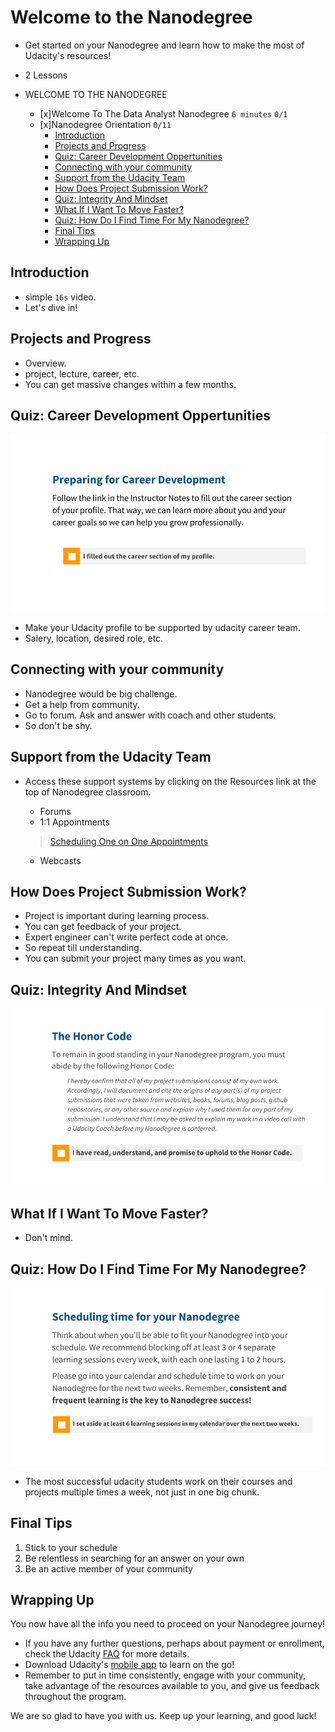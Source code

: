 # Welcome to the Nanodegree

- Get started on your Nanodegree and learn how to make the most of Udacity's resources!

- 2 Lessons
- WELCOME TO THE NANODEGREE 
  - [x]Welcome To The Data Analyst Nanodegree `6 minutes` `0/1`
  - [x]Nanodegree Orientation `0/11`
      - [Introduction](#introduction)
      - [Projects and Progress](#projects-and-progress)
      - [Quiz: Career Development Oppertunities](#quiz-career-development-oppertunities)
      - [Connecting with your community](#connecting-with-your-community)
      - [Support from the Udacity Team](#support-from-the-udacity-team)
      - [How Does Project Submission Work?](#how-does-project-submission-work?)
      - [Quiz: Integrity And Mindset](#quiz-integrity-and-mindset)
      - [What If I Want To Move Faster?](#what-if-i-want-to-move-faster?)
      - [Quiz: How Do I Find Time For My Nanodegree?](#quiz-how-do-i-find-time-for-my-nanodegree?)
      - [Final Tips](#final-tips)
      - [Wrapping Up](#wrapping-up)

<a name='introduction'></a>
## Introduction
- simple `16s` video. 
- Let's dive in!

<a name='projects-and-progress'></a>
## Projects and Progress
- Overview.
- project, lecture, career, etc.
- You can get massive changes within a few months.
    
<a name='quiz-career-development-oppertunities'></a>
## Quiz: Career Development Oppertunities
![](./pics/quiz-career.png)

- Make your Udacity profile to be supported by udacity career team.
- Salery, location, desired role, etc.

<a name='connecting-with-your-community'></a>
## Connecting with your community
- Nanodegree would be big challenge.
- Get a help from community.
- Go to forum. Ask and answer with coach and other students.
- So don't be shy.

<a name='support-from-the-udacity-team'></a>
## Support from the Udacity Team
- Access these support systems by clicking on the Resources link at the top of Nanodegree classroom.    
    - Forums
    - 1:1 Appointments
    > [Scheduling One on One Appointments](https://discussions.udacity.com/t/scheduling-one-on-one-appointments/17158?_ga=1.2956720.1212536709.1470233261)
    
    - Webcasts

 
<a name='how-does-project-submission-work?'></a>
## How Does Project Submission Work?
- Project is important during learning process.
- You can get feedback of your project.
- Expert engineer can't write perfect code at once.
- So repeat till understanding.
- You can submit your project many times as you want.

<a name='quiz-integrity-and-mindset'></a>
## Quiz: Integrity And Mindset
![](./pics/honor-code.png)

<a name='what-if-i-want-to-move-faster?'></a>
## What If I Want To Move Faster?
- Don't mind.

<a name='quiz-how-do-i-find-time-for-my-nanodegree?'></a>
## Quiz: How Do I Find Time For My Nanodegree?
![](./pics/how-do-i-find-time-for-my-nanodegree.png)

- The most successful udacity students work on their courses and projects multiple times a week, not just in one big chunk.

<a name='final-tips'></a>
## Final Tips

1. Stick to your schedule
2. Be relentless in searching for an answer on your own
3. Be an active member of your community

<a name='wrapping-up'></a>
## Wrapping Up
You now have all the info you need to proceed on your Nanodegree journey!

- If you have any further questions, perhaps about payment or enrollment, check the Udacity [FAQ](https://udacity.zendesk.com/hc/en-us) for more details.
- Download Udacity's [mobile app](https://www.udacity.com/mobile?_ga=1.215494679.1212536709.1470233261) to learn on the go!
- Remember to put in time consistently, engage with your community, take advantage of the resources available to you, and give us feedback throughout the program.

We are so glad to have you with us. Keep up your learning, and good luck!